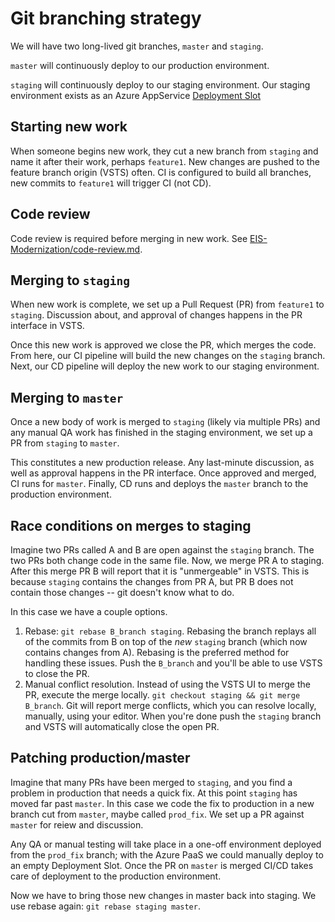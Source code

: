 # Git branching strategy

We will have two long-lived git branches, `master` and `staging`.

`master` will continuously deploy to our production environment.

`staging` will continuously deploy to our staging environment.
Our staging environment exists as an Azure AppService [Deployment Slot](http://blog.amitapple.com/post/2014/11/azure-websites-slots/)

## Starting new work

When someone begins new work, they cut a new branch from `staging` and name it after their work, perhaps `feature1`.  New changes are pushed to the feature branch origin (VSTS) often. CI is configured to build all branches, new commits to `feature1` will trigger CI (not CD).

## Code review

Code review is required before merging in new work. See [EIS-Modernization/code-review.md](https://github.com/AlaskaDHSS/EIS-Modernization/blob/master/code-review.md).

## Merging to `staging`

When new work is complete, we set up a Pull Request (PR) from `feature1` to `staging`. Discussion about, and approval of changes happens in the PR interface in VSTS.

Once this new work is approved we close the PR, which merges the code.
From here, our CI pipeline will build the new changes on the `staging` branch.  Next, our CD pipeline will deploy the new work to our staging environment.

## Merging to `master`

Once a new body of work is merged to `staging` (likely via multiple PRs) and any manual QA work has finished in the staging environment, we set up a PR from `staging` to `master`.

This constitutes a new production release.  Any last-minute discussion, as well as approval happens in the PR interface. Once approved and merged, CI runs for `master`.  Finally, CD runs and deploys the `master` branch to the production environment.

## Race conditions on merges to staging

Imagine two PRs called A and B are open against the `staging` branch. The two PRs both change code in the same file. Now, we merge PR A to staging.  After this merge PR B will report that it is "unmergeable" in VSTS.  This is because `staging` contains the changes from PR A, but PR B does not contain those changes -- git doesn't know what to do.

In this case we have a couple options.

1. Rebase: `git rebase B_branch staging`.  Rebasing the branch replays all of the commits from B on top of the _new_ `staging` branch (which now contains changes from A). Rebasing is the preferred method for handling these issues.  Push the `B_branch` and you'll be able to use VSTS to close the PR.
2. Manual conflict resolution. Instead of using the VSTS UI to merge the PR, execute the merge locally. `git checkout staging && git merge B_branch`. Git will report merge conflicts, which you can resolve locally, manually, using your editor.  When you're done push the `staging` branch and VSTS will automatically close the open PR.

## Patching production/master

Imagine that many PRs have been merged to `staging`, and you find a problem in production that needs a quick fix. At this point `staging` has moved far past `master`.  In this case we code the fix to production in a new branch cut from `master`, maybe called `prod_fix`. We set up a PR against `master` for reiew and discussion.

Any QA or manual testing will take place in a one-off environment deployed from the `prod_fix` branch; with the Azure PaaS we could manually deploy to an empty Deployment Slot. Once the PR on `master` is merged CI/CD takes care of deployment to the production environment.

Now we have to bring those new changes in master back into staging.  We use rebase again: `git rebase staging master`.
